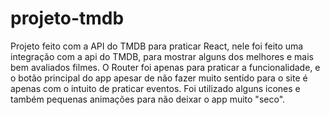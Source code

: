 # projeto-tmdb
Projeto feito com a API do TMDB para praticar React, nele foi feito uma integração com a api do TMDB, para mostrar alguns dos melhores e mais bem avaliados filmes.
O Router foi apenas para praticar a funcionalidade, e o botão principal do app apesar de não fazer muito sentido para o site é apenas com o intuito de praticar eventos.
Foi utilizado alguns icones e também pequenas animações para não deixar o app muito "seco".
